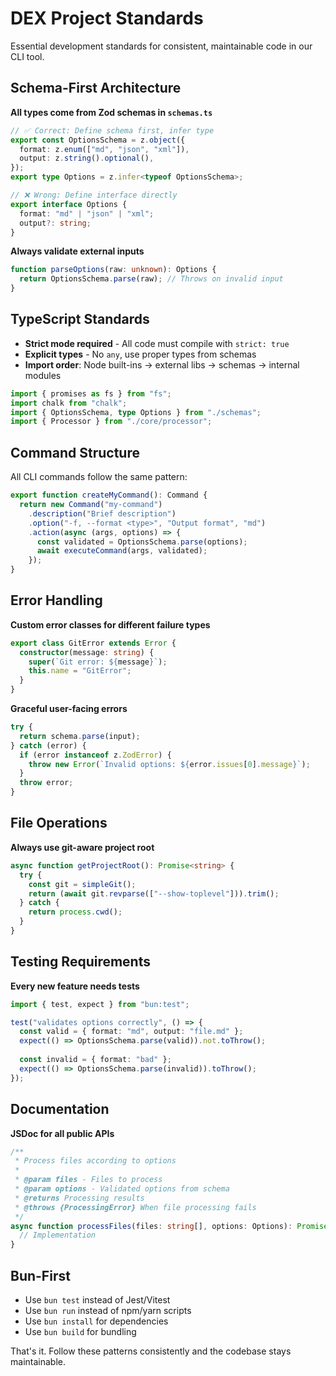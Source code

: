 # DEX Project Standards

Essential development standards for consistent, maintainable code in our CLI tool.

## Schema-First Architecture

**All types come from Zod schemas in `schemas.ts`**

```typescript
// ✅ Correct: Define schema first, infer type
export const OptionsSchema = z.object({
  format: z.enum(["md", "json", "xml"]),
  output: z.string().optional(),
});
export type Options = z.infer<typeof OptionsSchema>;

// ❌ Wrong: Define interface directly
export interface Options {
  format: "md" | "json" | "xml";
  output?: string;
}
```

**Always validate external inputs**

```typescript
function parseOptions(raw: unknown): Options {
  return OptionsSchema.parse(raw); // Throws on invalid input
}
```

## TypeScript Standards

- **Strict mode required** - All code must compile with `strict: true`
- **Explicit types** - No `any`, use proper types from schemas
- **Import order**: Node built-ins → external libs → schemas → internal modules

```typescript
import { promises as fs } from "fs";
import chalk from "chalk";
import { OptionsSchema, type Options } from "./schemas";
import { Processor } from "./core/processor";
```

## Command Structure

All CLI commands follow the same pattern:

```typescript
export function createMyCommand(): Command {
  return new Command("my-command")
    .description("Brief description")
    .option("-f, --format <type>", "Output format", "md")
    .action(async (args, options) => {
      const validated = OptionsSchema.parse(options);
      await executeCommand(args, validated);
    });
}
```

## Error Handling

**Custom error classes for different failure types**

```typescript
export class GitError extends Error {
  constructor(message: string) {
    super(`Git error: ${message}`);
    this.name = "GitError";
  }
}
```

**Graceful user-facing errors**

```typescript
try {
  return schema.parse(input);
} catch (error) {
  if (error instanceof z.ZodError) {
    throw new Error(`Invalid options: ${error.issues[0].message}`);
  }
  throw error;
}
```

## File Operations

**Always use git-aware project root**

```typescript
async function getProjectRoot(): Promise<string> {
  try {
    const git = simpleGit();
    return (await git.revparse(["--show-toplevel"])).trim();
  } catch {
    return process.cwd();
  }
}
```

## Testing Requirements

**Every new feature needs tests**

```typescript
import { test, expect } from "bun:test";

test("validates options correctly", () => {
  const valid = { format: "md", output: "file.md" };
  expect(() => OptionsSchema.parse(valid)).not.toThrow();
  
  const invalid = { format: "bad" };
  expect(() => OptionsSchema.parse(invalid)).toThrow();
});
```

## Documentation

**JSDoc for all public APIs**

```typescript
/**
 * Process files according to options
 * 
 * @param files - Files to process
 * @param options - Validated options from schema
 * @returns Processing results
 * @throws {ProcessingError} When file processing fails
 */
async function processFiles(files: string[], options: Options): Promise<Result> {
  // Implementation
}
```

## Bun-First

- Use `bun test` instead of Jest/Vitest
- Use `bun run` instead of npm/yarn scripts  
- Use `bun install` for dependencies
- Use `bun build` for bundling

That's it. Follow these patterns consistently and the codebase stays maintainable.